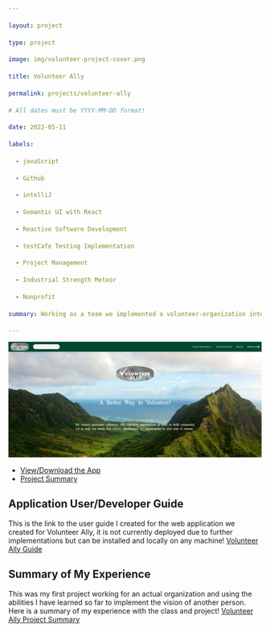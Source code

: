 ```yaml
---

layout: project

type: project

image: img/volunteer-project-cover.png

title: Volunteer Ally

permalink: projects/volunteer-ally

# All dates must be YYYY-MM-DD format!

date: 2022-05-11

labels:

  - javaScript

  - Github

  - intelliJ

  - Semantic UI with React

  - Reactive Software Development

  - testCafe Testing Implementation

  - Project Management

  - Industrial Strength Meteor

  - Nonprofit

summary: Working as a team we implemented a volunteer-organization interface with the overall purpose of increasing volunteer hours in Hawaii.

---
```


<div class="ui large rounded images">

  <img class="ui image" src="../img/volunteerAllyLanding.png">

</div>

  - [View/Download the App](#application-userdeveloper-guide)
  - [Project Summary](#summary-of-my-experience)


## Application User/Developer Guide

This is the link to the user guide I created for the web application we created for Volunteer Ally, it is not currently deployed due to further implementations but can be installed and locally on any machine! [Volunteer Ally Guide](https://uh-manoa-meteorites.github.io/)

## Summary of My Experience

This was my first project working for an actual organization and using the abilities I have learned so far to implement the vision of another person. Here is a summary of my experience with the class and project! [Volunteer Ally Project Summary](https://nicholasbcarr.github.io/essays/the_nonprofit_software_engineer.html)




